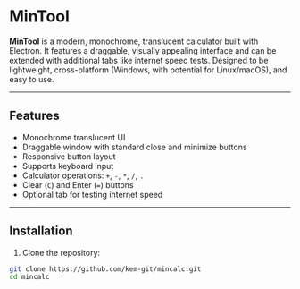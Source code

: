 # MinTool

**MinTool** is a modern, monochrome, translucent calculator built with Electron. It features a draggable, visually appealing interface and can be extended with additional tabs like internet speed tests. Designed to be lightweight, cross-platform (Windows, with potential for Linux/macOS), and easy to use.

---

## Features

- Monochrome translucent UI
- Draggable window with standard close and minimize buttons
- Responsive button layout
- Supports keyboard input
- Calculator operations: `+`, `-`, `*`, `/`, `.`
- Clear (`C`) and Enter (`=`) buttons
- Optional tab for testing internet speed
---

## Installation

1. Clone the repository:

```bash
git clone https://github.com/kem-git/mincalc.git
cd mincalc
